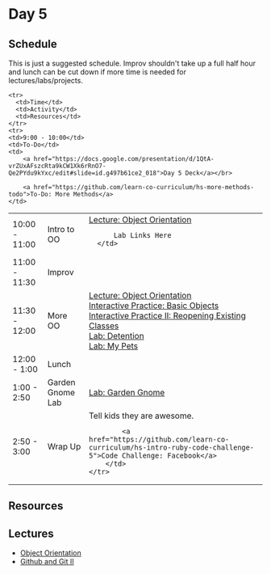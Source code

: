 # Day 5

## Schedule

This is just a suggested schedule. Improv shouldn't take up a full half hour and lunch can be cut down if more time is needed for lectures/labs/projects.

<table>

	<tr>
	  <td>Time</td>
	  <td>Activity</td>
	  <td>Resources</td>
	</tr>	
	<tr>
    <td>9:00 - 10:00</td>
    <td>To-Do</td>
    <td>
        <a href="https://docs.google.com/presentation/d/1QtA-vrZUxAFszcRta9kCW1Xk6rRnO7-Qe2PYdu9kYxc/edit#slide=id.g497b61ce2_018">Day 5 Deck</a></br>

        <a href="https://github.com/learn-co-curriculum/hs-more-methods-todo">To-Do: More Methods</a>
    </td>
  </tr>
  <tr>
	  <td>10:00 - 11:00</td>
	  <td>Intro to OO</td>
	  <td>
	      <a href="lectures/object-orientation">Lecture: Object Orientation</a></br>
	      
	      Lab Links Here
	  </td>
   </tr>
   <tr>
		 <td>11:00 - 11:30</td>
		 <td>Improv</td>
		 <td></td>
   </tr>
   <tr>
		 <td>11:30 - 12:00</td>
		 <td>More OO</td>
		 <td>
		 	<a href="lectures/object-orientation">Lecture: Object Orientation</a></br>
		 	<a href="https://github.com/learn-co-curriculum/hs-basic-objects-mini-lab">Interactive Practice: Basic Objects</a></br>
		 	<a href="https://github.com/learn-co-curriculum/hs-oo-existing-classes-mini-lab">Interactive Practice II: Reopening Existing Classes</a></br>
		 	<a href="https://github.com/learn-co-curriculum/hs-detention-oo-lab">Lab: Detention</a></br>
		 	<a href="https://github.com/learn-co-curriculum/hs-my-pets-oo-lab">Lab: My Pets</a></br>
			</td>
   	</tr>
   	<tr>
   		<td>12:00 - 1:00</td>
      <td>Lunch</td>
      <td></td>
    </tr>
    <tr>
     	<td>1:00 - 2:50</td>
      <td>Garden Gnome Lab</td>
	  		<td>
	        <a href="https://github.com/learn-co-curriculum/hs-garden-gnome-oo-lab">Lab: Garden Gnome</a>
	    </td>
    </tr>
    <tr>
	    <td>2:50 - 3:00</td>
	    <td>Wrap Up</td>
	    <td>
	        Tell kids they are awesome.</br>

	        <a href="https://github.com/learn-co-curriculum/hs-intro-ruby-code-challenge-5">Code Challenge: Facebook</a>
	    </td>
    </tr>
</table>

## Resources


## Lectures

- [Object Orientation](lectures/object-orientation)
- [Github and Git II](lectures/github-and-git-ii)